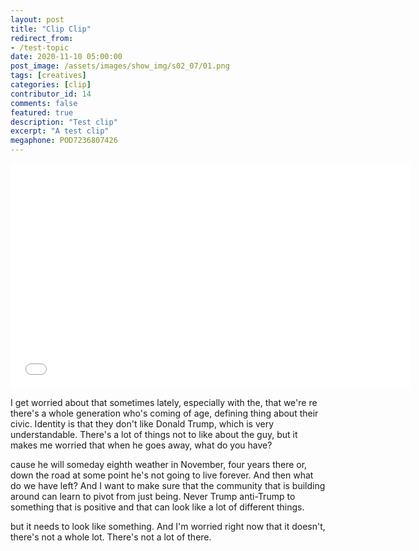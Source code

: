```yaml
---
layout: post
title: "Clip Clip"
redirect_from:
- /test-topic
date: 2020-11-10 05:00:00
post_image: /assets/images/show_img/s02_07/01.png
tags: [creatives]
categories: [clip]
contributor_id: 14
comments: false
featured: true
description: "Test clip"
excerpt: "A test clip"
megaphone: POD7236807426
---
```


<iframe src="//share.descript.com/embed/EaKK6vWW00q" width="640" height="360" frameborder="0" allowfullscreen></iframe>

I get  worried about that sometimes lately, especially with the, that we're re there's a whole generation who's coming of age, defining thing about their civic. Identity is that they don't like Donald Trump, which is very understandable. There's a lot of things not to like about the guy, but it makes me worried that when he goes away, what do you have?

cause he will someday eighth weather in November, four years there or, down the road at some point he's not going to live forever. And then what do we have left? And I want to make sure that the community that is building around can learn to pivot from just being. Never Trump anti-Trump to something that is positive and that can look like a lot of different things.

but it needs to look like something. And I'm worried right now that it doesn't, there's not a whole lot. There's not a lot of there.